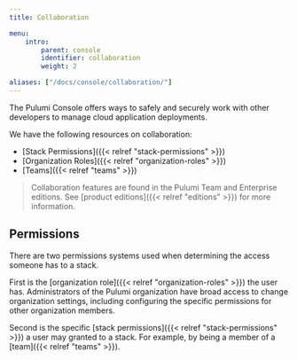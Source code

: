 ```yaml
---
title: Collaboration

menu:
    intro:
        parent: console
        identifier: collaboration
        weight: 2

aliases: ["/docs/console/collaboration/"]
---
```


The Pulumi Console offers ways to safely and securely work with other developers to
manage cloud application deployments.

We have the following resources on collaboration:

* [Stack Permissions]({{< relref "stack-permissions" >}})
* [Organization Roles]({{< relref "organization-roles" >}})
* [Teams]({{< relref "teams" >}})

> Collaboration features are found in the Pulumi Team and Enterprise editions. See
> [product editions]({{< relref "editions" >}}) for more information.

## Permissions

There are two permissions systems used when determining the access someone has to a stack.

First is the [organization role]({{< relref "organization-roles" >}}) the user has. Administrators
of the Pulumi organization have broad access to change organization settings, including configuring
the specific permissions for other organization members.

Second is the specific [stack permissions]({{< relref "stack-permissions" >}}) a user may
granted to a stack. For example, by being a member of a [team]({{< relref "teams" >}}).
